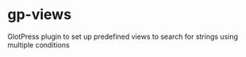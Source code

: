 gp-views
========

GlotPress plugin to set up predefined views to search for strings using multiple conditions

